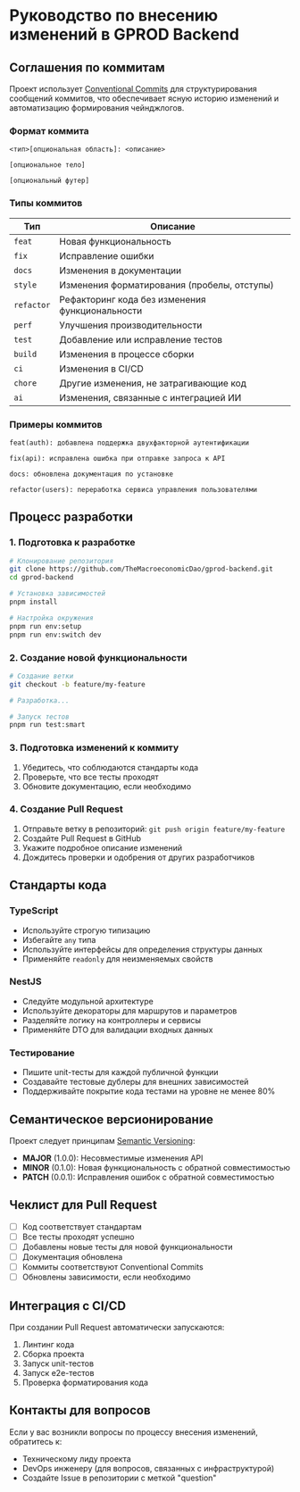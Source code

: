 # Руководство по внесению изменений в GPROD Backend

## Соглашения по коммитам

Проект использует [Conventional Commits](https://www.conventionalcommits.org/) для структурирования сообщений коммитов, что обеспечивает ясную историю изменений и автоматизацию формирования чейнджлогов.

### Формат коммита

```
<тип>[опциональная область]: <описание>

[опциональное тело]

[опциональный футер]
```

### Типы коммитов

| Тип | Описание |
|-----|----------|
| `feat` | Новая функциональность |
| `fix` | Исправление ошибки |
| `docs` | Изменения в документации |
| `style` | Изменения форматирования (пробелы, отступы) |
| `refactor` | Рефакторинг кода без изменения функциональности |
| `perf` | Улучшения производительности |
| `test` | Добавление или исправление тестов |
| `build` | Изменения в процессе сборки |
| `ci` | Изменения в CI/CD |
| `chore` | Другие изменения, не затрагивающие код |
| `ai` | Изменения, связанные с интеграцией ИИ |

### Примеры коммитов

```
feat(auth): добавлена поддержка двухфакторной аутентификации

fix(api): исправлена ошибка при отправке запроса к API

docs: обновлена документация по установке

refactor(users): переработка сервиса управления пользователями
```

## Процесс разработки

### 1. Подготовка к разработке

```bash
# Клонирование репозитория
git clone https://github.com/TheMacroeconomicDao/gprod-backend.git
cd gprod-backend

# Установка зависимостей
pnpm install

# Настройка окружения
pnpm run env:setup
pnpm run env:switch dev
```

### 2. Создание новой функциональности

```bash
# Создание ветки
git checkout -b feature/my-feature

# Разработка...

# Запуск тестов
pnpm run test:smart
```

### 3. Подготовка изменений к коммиту

1. Убедитесь, что соблюдаются стандарты кода
2. Проверьте, что все тесты проходят
3. Обновите документацию, если необходимо

### 4. Создание Pull Request

1. Отправьте ветку в репозиторий: `git push origin feature/my-feature`
2. Создайте Pull Request в GitHub
3. Укажите подробное описание изменений
4. Дождитесь проверки и одобрения от других разработчиков

## Стандарты кода

### TypeScript

- Используйте строгую типизацию
- Избегайте `any` типа
- Используйте интерфейсы для определения структуры данных
- Применяйте `readonly` для неизменяемых свойств

### NestJS

- Следуйте модульной архитектуре
- Используйте декораторы для маршрутов и параметров
- Разделяйте логику на контроллеры и сервисы
- Применяйте DTO для валидации входных данных

### Тестирование

- Пишите unit-тесты для каждой публичной функции
- Создавайте тестовые дублеры для внешних зависимостей
- Поддерживайте покрытие кода тестами на уровне не менее 80%

## Семантическое версионирование

Проект следует принципам [Semantic Versioning](https://semver.org/):

- **MAJOR** (1.0.0): Несовместимые изменения API
- **MINOR** (0.1.0): Новая функциональность с обратной совместимостью
- **PATCH** (0.0.1): Исправления ошибок с обратной совместимостью

## Чеклист для Pull Request

- [ ] Код соответствует стандартам
- [ ] Все тесты проходят успешно
- [ ] Добавлены новые тесты для новой функциональности
- [ ] Документация обновлена
- [ ] Коммиты соответствуют Conventional Commits
- [ ] Обновлены зависимости, если необходимо

## Интеграция с CI/CD

При создании Pull Request автоматически запускаются:

1. Линтинг кода
2. Сборка проекта
3. Запуск unit-тестов
4. Запуск e2e-тестов
5. Проверка форматирования кода

## Контакты для вопросов

Если у вас возникли вопросы по процессу внесения изменений, обратитесь к:

- Техническому лиду проекта
- DevOps инженеру (для вопросов, связанных с инфраструктурой)
- Создайте Issue в репозитории с меткой "question"
